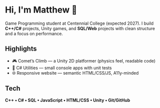 # Hi, I'm Matthew 👋

Game Programming student at Centennial College (expected 2027). I build **C++/C#** projects, Unity games, and **SQL/Web** projects with clean structure and a focus on performance.

## Highlights
- 🎮 Comet’s Climb — a Unity 2D platformer (physics feel, readable code)
- 🧰 C# Utilities — small console apps with unit tests
- 🌐 Responsive website — semantic HTML/CSS/JS, A11y-minded

## Tech
**C++ • C# • SQL • JavaScript • HTML/CSS • Unity • Git/GitHub**
